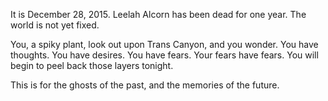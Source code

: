 It is December 28, 2015. Leelah Alcorn has been dead for one year. The world is not yet fixed.

You, a spiky plant, look out upon Trans Canyon, and you wonder. You have thoughts. You have desires. You have fears. Your fears have fears. You will begin to peel back those layers tonight.

This is for the ghosts of the past, and the memories of the future.